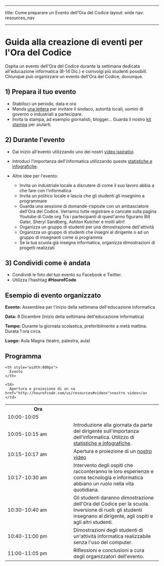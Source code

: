 * * *

title: Come preparare un Evento dell'Ora del Codice layout: wide nav: resources_nav

* * *

# Guida alla creazione di eventi per l'Ora del Codice

Ospita un evento dell'Ora del Codice durante la settimana dedicata all'educazione informatica (8-14 Dic.) e coinvolgi più studenti possibili. Chiunque può organizzare un evento dell'Ora del Codice, dovunque.

## 1) Prepara il tuo evento

  * Stabilisci un periodo, data e ora
  * Manda [una lettera](<%= hoc_uri('https://docs.google.com/a/code.org/document/d/1eP41sKW7y0qq_JvkRIgZK8dWYICaGRZ4CCDETXa78wY/edit') %>) per invitare il sindaco, autorità locali, uomini di governo o industriali a partecipare.
  * Invita la stampa, ad esempio giornalisti, blogger... Guarda il nostro [kit stampa](<%= hoc_uri('/resources/press-kit') %>) per aiutarti.

## 2) Durante l'evento

  * Dai inizio all'evento utilizzando uno dei nostri [video ispirativi](<%= hoc_uri('/resources#videos') %>).
  * Introduci l'importanza dell'informatica utilizzando queste [statistiche e infografiche](<%= hoc_uri('/resources/stats') %>).   
      
    
  * Altre idee per l'evento: 
      * Invita un industriale locale a discutere di come il suo lavoro abbia a che fare con l'informatica
      * Invita un politico locale e lascia che gli studenti gli insegnino a programmare
      * Guarda una sessione di domande-risposte con un ambasciatore dell'Ora del Codice. Verranno tutte registrare e caricate sulla pagina Youtube di Code.org Tra i partecipanti di quest'anno figurano Bill Gater, Sheryl Sandberg, Ashton Kutcher e molti altri!
      * Organizza un gruppo di studenti per una dimostrazione dell'attività
      * Organizza un gruppo di studenti che insegni al dirigente o ad un gruppo di insegnanti come si programma
      * Se la tua scuola già insegna informatica, organizza dimostrazioni di progetti realizzati

## 3) Condividi come è andata

  * Condividi le foto del tuo evento su Facebook e Twitter. 
  * Utilizza l'hashtag **#HourofCode**

## Esempio di evento organizzato

**Evento:** Assemblea per l'inizio della settimana dell'educazione informatica

**Data:** 8 Dicembre (inizio della settimana dell'educazione informatica)

**Tempo:** Durante la giornata scolastica, preferibilmente a metà mattina. Durata 1 ora circa.

**Luogo:** Aula Magna (teatro, palestra, aula)   
  


## Programma

<table>
  <tr>
    <th style="width:200px">
      Ora
    </th>
    
    <th style="width:800px">
      Evento
    </th>
  </tr>
  
  <tr>
    <td>
      10:00-10:05
    </td>
    
    <td>
      Apertura e proiezione di un <a href="http://hourofcode.com/us/resources#videos">nostro video</a>
    </td>
  </tr>
  
  <td>
    10:05-10:15 am
  </td>
  
  <td>
    Introduzione alla giornata da parte del dirigente sull'importanza dell'informatica. Utilizzo di <a href="/resources/stats">statistiche e infografiche</a>.
  </td></tr> 
  
  <td>
    10:15-10:17 am
  </td>
  
  <td>
    Apertura e proiezione di un <a href="http://hourofcode.com/us/resources#videos">nostro video</a>
  </td></tr> 
  
  <td>
    10:17-10:30 am
  </td>
  
  <td>
    Intervento degli ospiti che racconteranno le loro esperienze e come tecnologia e informatica abbiano un ruolo nella vita quotidiana.
  </td></tr> 
  
  <td>
    10:30-10:40 am
  </td>
  
  <td>
    Gli studenti daranno dimostrazione dell'Ora del Codice per la scuola. Inversione di ruoli: gli studenti insegnano al dirigente, agli ospiti e agli altri studenti.
  </td></tr> 
  
  <td>
    10:40-11:00 pm
  </td>
  
  <td>
    Dimostrazioni degli studenti di un'attività informatica realizzabile senza l'uso del computer.
  </td></tr> 
  
  <td>
    11:00-11:05 pm
  </td>
  
  <td>
    Riflessioni e conclusioni a cura degli organizzatori dell'evento.
  </td>
</table>